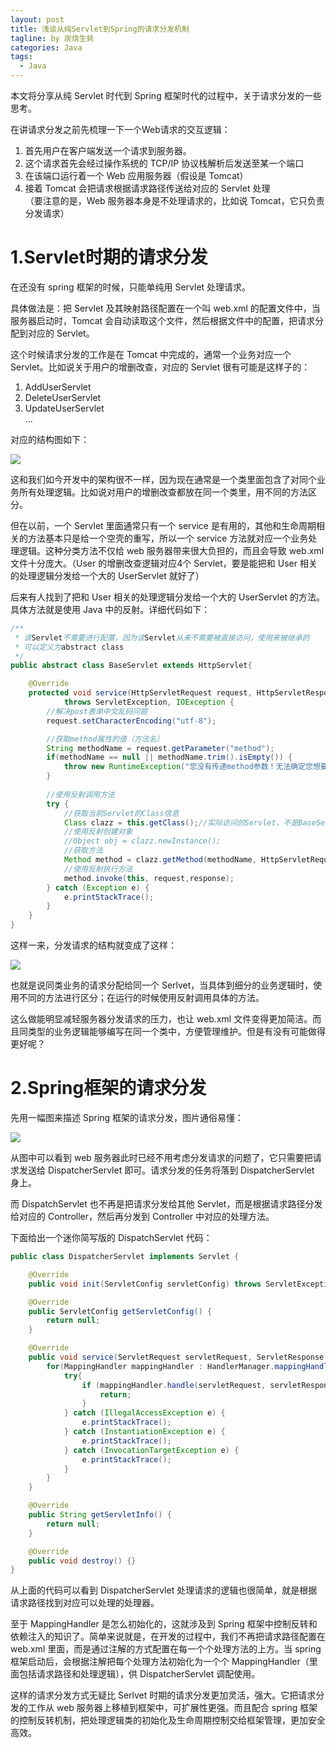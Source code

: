 ```yaml
---
layout: post
title: 浅谈从纯Servlet到Spring的请求分发机制
tagline: by 炭烧生蚝
categories: Java
tags: 
  - Java
---
```


本文将分享从纯 Servlet 时代到 Spring 框架时代的过程中，关于请求分发的一些思考。

<!--more-->

在讲请求分发之前先梳理一下一个Web请求的交互逻辑：

1. 首先用户在客户端发送一个请求到服务器。
2. 这个请求首先会经过操作系统的 TCP/IP 协议栈解析后发送至某一个端口
3. 在该端口运行着一个 Web 应用服务器（假设是 Tomcat）
4. 接着 Tomcat 会把请求根据请求路径传送给对应的 Servlet 处理  
（要注意的是，Web 服务器本身是不处理请求的，比如说 Tomcat，它只负责分发请求）

# 1.Servlet时期的请求分发

在还没有 spring 框架的时候，只能单纯用 Servlet 处理请求。

具体做法是：把 Servlet 及其映射路径配置在一个叫 web.xml 的配置文件中，当服务器启动时，Tomcat 会自动读取这个文件，然后根据文件中的配置，把请求分配到对应的 Servlet。

这个时候请求分发的工作是在 Tomcat 中完成的，通常一个业务对应一个 Servlet。比如说关于用户的增删改查，对应的 Servlet 很有可能是这样子的：  
1. AddUserServlet  
2. DeleteUserServlet  
3. UpdateUserServlet  
...

对应的结构图如下：

![](http://www.justdojava.com/assets/images/2019/java/image-tssh/requestdistribution/1.png)

这和我们如今开发中的架构很不一样，因为现在通常是一个类里面包含了对同个业务所有处理逻辑。比如说对用户的增删改查都放在同一个类里，用不同的方法区分。

但在以前，一个 Servlet 里面通常只有一个 service 是有用的，其他和生命周期相关的方法基本只是给一个空壳的重写，所以一个 service 方法就对应一个业务处理逻辑。这种分类方法不仅给 web 服务器带来很大负担的，而且会导致 web.xml 文件十分庞大。（User 的增删改查逻辑对应4个 Servlet，要是能把和 User 相关的处理逻辑分发给一个大的 UserServlet 就好了）

后来有人找到了把和 User 相关的处理逻辑分发给一个大的 UserServlet 的方法。具体方法就是使用 Java 中的反射。详细代码如下：

```java
/**
 * 该Servlet不需要进行配置，因为该Servlet从来不需要被直接访问，使用来被继承的
 * 可以定义为abstract class
 */
public abstract class BaseServlet extends HttpServlet{

	@Override
	protected void service(HttpServletRequest request, HttpServletResponse response)
			throws ServletException, IOException {
		//解决post表单中文乱码问题
		request.setCharacterEncoding("utf-8");

		//获取method属性的值（方法名）
		String methodName = request.getParameter("method");
		if(methodName == null || methodName.trim().isEmpty()) {
			throw new RuntimeException("您没有传递method参数！无法确定您想要调用的方法！");
		}
		
		//使用反射调用方法	
		try {
			//获取当前Servlet的Class信息
			Class clazz = this.getClass();//实际访问的Servlet，不是BaseServlet，是BaseServlet的子类比如UserServlet
			//使用反射创建对象
			//Object obj = clazz.newInstance();
			//获取方法
			Method method = clazz.getMethod(methodName, HttpServletRequest.class,HttpServletResponse.class);
			//使用反射执行方法
			method.invoke(this, request,response);
		} catch (Exception e) {
			e.printStackTrace();
		} 
	}
}
```

这样一来，分发请求的结构就变成了这样：

![](http://www.justdojava.com/assets/images/2019/java/image-tssh/requestdistribution/2.png)

也就是说同类业务的请求分配给同一个 Serlvet，当具体到细分的业务逻辑时，使用不同的方法进行区分；在运行的时候使用反射调用具体的方法。

这么做能明显减轻服务器分发请求的压力，也让 web.xml 文件变得更加简洁。而且同类型的业务逻辑能够编写在同一个类中，方便管理维护。但是有没有可能做得更好呢？

# 2.Spring框架的请求分发

先用一幅图来描述 Spring 框架的请求分发，图片通俗易懂：

![](http://www.justdojava.com/assets/images/2019/java/image-tssh/requestdistribution/3.png)

从图中可以看到 web 服务器此时已经不用考虑分发请求的问题了，它只需要把请求发送给 DispatcherServlet 即可。请求分发的任务将落到 DispatcherServlet 身上。

而 DispatchServlet 也不再是把请求分发给其他 Servlet，而是根据请求路径分发给对应的 Controller，然后再分发到 Controller 中对应的处理方法。

下面给出一个迷你简写版的 DispatchServlet 代码：

```java
public class DispatcherServlet implements Servlet {

    @Override
    public void init(ServletConfig servletConfig) throws ServletException {}

    @Override
    public ServletConfig getServletConfig() {
        return null;
    }

    @Override
    public void service(ServletRequest servletRequest, ServletResponse servletResponse) throws ServletException, IOException {
        for(MappingHandler mappingHandler : HandlerManager.mappingHandlerList){
            try{
                if (mappingHandler.handle(servletRequest, servletResponse)){
                    return;
                }
            } catch (IllegalAccessException e) {
                e.printStackTrace();
            } catch (InstantiationException e) {
                e.printStackTrace();
            } catch (InvocationTargetException e) {
                e.printStackTrace();
            }
        }
    }

    @Override
    public String getServletInfo() {
        return null;
    }

    @Override
    public void destroy() {}
}
```

从上面的代码可以看到 DispatcherServlet 处理请求的逻辑也很简单，就是根据请求路径找到对应可以处理的处理器。

至于 MappingHandler 是怎么初始化的，这就涉及到 Spring 框架中控制反转和依赖注入的知识了。简单来说就是，在开发的过程中，我们不再把请求路径配置在 web.xml 里面，而是通过注解的方式配置在每一个个处理方法的上方。当 spring 框架启动后，会根据注解把每个处理方法初始化为一个个 MappingHandler（里面包括请求路径和处理逻辑），供 DispatcherServlet 调配使用。

这样的请求分发方式无疑比 Serlvet 时期的请求分发更加灵活，强大。它把请求分发的工作从 web 服务器上移植到框架中，可扩展性更强。而且配合 spring 框架的控制反转机制，把处理逻辑类的初始化及生命周期控制交给框架管理，更加安全高效。